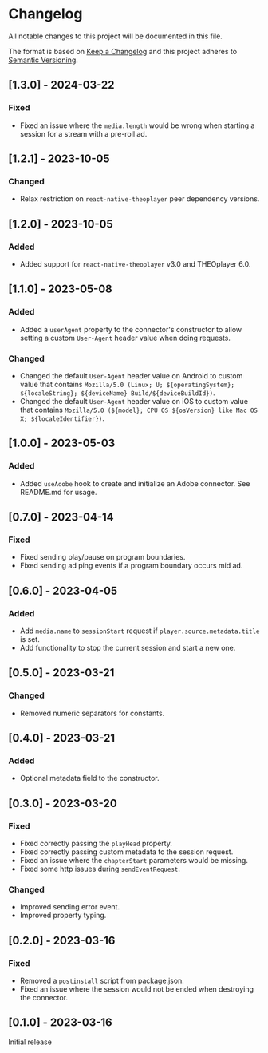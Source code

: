 # Changelog

All notable changes to this project will be documented in this file.

The format is based on [Keep a Changelog](http://keepachangelog.com/en/1.0.0/)
and this project adheres to [Semantic Versioning](http://semver.org/spec/v2.0.0.html).

## [1.3.0] - 2024-03-22

### Fixed

- Fixed an issue where the `media.length` would be wrong when starting a session for a stream with a pre-roll ad.

## [1.2.1] - 2023-10-05

### Changed

- Relax restriction on `react-native-theoplayer` peer dependency versions.

## [1.2.0] - 2023-10-05

### Added

- Added support for `react-native-theoplayer` v3.0 and THEOplayer 6.0.

## [1.1.0] - 2023-05-08

### Added

- Added a `userAgent` property to the connector's constructor to allow setting a custom `User-Agent` header value when doing requests.

### Changed

- Changed the default `User-Agent` header value on Android to custom value that contains `Mozilla/5.0 (Linux; U; ${operatingSystem}; ${localeString}; ${deviceName} Build/${deviceBuildId})`.
- Changed the default `User-Agent` header value on iOS to custom value that contains `Mozilla/5.0 (${model}; CPU OS ${osVersion} like Mac OS X; ${localeIdentifier})`.

## [1.0.0] - 2023-05-03

### Added

- Added `useAdobe` hook to create and initialize an Adobe connector. See README.md for usage.

## [0.7.0] - 2023-04-14

### Fixed

- Fixed sending play/pause on program boundaries.
- Fixed sending ad ping events if a program boundary occurs mid ad.

## [0.6.0] - 2023-04-05

### Added

- Add `media.name` to `sessionStart` request if `player.source.metadata.title` is set.
- Add functionality to stop the current session and start a new one.

## [0.5.0] - 2023-03-21

### Changed

- Removed numeric separators for constants.

## [0.4.0] - 2023-03-21

### Added

- Optional metadata field to the constructor.

## [0.3.0] - 2023-03-20

### Fixed

- Fixed correctly passing the `playHead` property.
- Fixed correctly passing custom metadata to the session request.
- Fixed an issue where the `chapterStart` parameters would be missing.
- Fixed some http issues during `sendEventRequest`.

### Changed

- Improved sending error event.
- Improved property typing.

## [0.2.0] - 2023-03-16

### Fixed

- Removed a `postinstall` script from package.json.
- Fixed an issue where the session would not be ended when destroying the connector.

## [0.1.0] - 2023-03-16

Initial release
